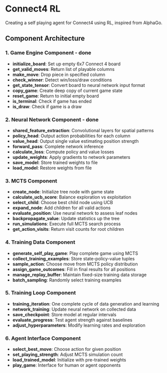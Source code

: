 # Connect4 RL

Creating a self playing agent for Connect4 using RL, inspired from AlphaGo.

## Component Architecture 

### 1. Game Engine Component - done
- **initialize_board**: Set up empty 6x7 Connect 4 board 
- **get_valid_moves**: Return list of playable columns
- **make_move**: Drop piece in specified column
- **check_winner**: Detect win/loss/draw conditions
- **get_state_tensor**: Convert board to neural network input format
- **copy_game**: Create deep copy of current game state
- **reset_game**: Return to initial empty board
- **is_terminal**: Check if game has ended
- **is_draw**: Check if game is a draw

### 2. Neural Network Component - done
- **shared_feature_extraction**: Convolutional layers for spatial patterns
- **policy_head**: Output action probabilities for each column
- **value_head**: Output single value estimating position strength
- **forward_pass**: Complete network inference
- **calculate_loss**: Compute policy and value losses
- **update_weights**: Apply gradients to network parameters
- **save_model**: Store trained weights to file
- **load_model**: Restore weights from file

### 3. MCTS Component
- **create_node**: Initialize tree node with game state
- **calculate_ucb_score**: Balance exploration vs exploitation
- **select_child**: Choose best child node using UCB
- **expand_node**: Add children for all valid actions
- **evaluate_position**: Use neural network to assess leaf nodes
- **backpropagate_value**: Update statistics up the tree
- **run_simulations**: Execute full MCTS search process
- **get_action_visits**: Return visit counts for root children

### 4. Training Data Component
- **generate_self_play_game**: Play complete game using MCTS
- **collect_training_examples**: Store state-policy-value tuples
- **sample_action**: Choose move from MCTS policy distribution
- **assign_game_outcomes**: Fill in final results for all positions
- **manage_replay_buffer**: Maintain fixed-size training data storage
- **batch_sampling**: Randomly select training examples

### 5. Training Loop Component
- **training_iteration**: One complete cycle of data generation and learning
- **network_training**: Update neural network on collected data
- **save_checkpoint**: Store model at regular intervals
- **evaluate_progress**: Test agent strength against baselines
- **adjust_hyperparameters**: Modify learning rates and exploration

### 6. Agent Interface Component
- **select_best_move**: Choose action for given position
- **set_playing_strength**: Adjust MCTS simulation count
- **load_trained_model**: Initialize with pre-trained weights
- **play_game**: Interface for human or agent opponents